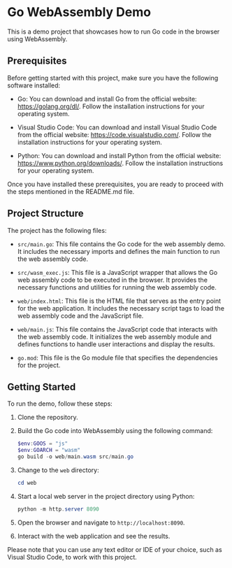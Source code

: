 # Go WebAssembly Demo
This is a demo project that showcases how to run Go code in the browser using WebAssembly.

## Prerequisites

Before getting started with this project, make sure you have the following software installed:

- Go: You can download and install Go from the official website: https://golang.org/dl/. Follow the installation instructions for your operating system.

- Visual Studio Code: You can download and install Visual Studio Code from the official website: https://code.visualstudio.com/. Follow the installation instructions for your operating system.

- Python: You can download and install Python from the official website: https://www.python.org/downloads/. Follow the installation instructions for your operating system.

Once you have installed these prerequisites, you are ready to proceed with the steps mentioned in the README.md file.

## Project Structure

The project has the following files:

- `src/main.go`: This file contains the Go code for the web assembly demo. It includes the necessary imports and defines the main function to run the web assembly code.

- `src/wasm_exec.js`: This file is a JavaScript wrapper that allows the Go web assembly code to be executed in the browser. It provides the necessary functions and utilities for running the web assembly code.

- `web/index.html`: This file is the HTML file that serves as the entry point for the web application. It includes the necessary script tags to load the web assembly code and the JavaScript file.

- `web/main.js`: This file contains the JavaScript code that interacts with the web assembly code. It initializes the web assembly module and defines functions to handle user interactions and display the results.

- `go.mod`: This file is the Go module file that specifies the dependencies for the project.

## Getting Started

To run the demo, follow these steps:

1. Clone the repository.

2. Build the Go code into WebAssembly using the following command:

   ```powershell
   $env:GOOS = "js"
   $env:GOARCH = "wasm"
   go build -o web/main.wasm src/main.go
   ```

3. Change to the `web` directory:

   ```powershell
   cd web
   ```

4. Start a local web server in the project directory using Python:

   ```powershell
   python -m http.server 8090
   ```

5. Open the browser and navigate to `http://localhost:8090`.

6. Interact with the web application and see the results.

Please note that you can use any text editor or IDE of your choice, such as Visual Studio Code, to work with this project.


